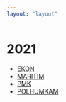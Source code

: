 ```yaml
---
layout: "layout"
---
```

# 2021
* [EKON](EKON/)
* [MARITIM](MARITIM/)
* [PMK](PMK/)
* [POLHUMKAM](POLHUMKAM/)
